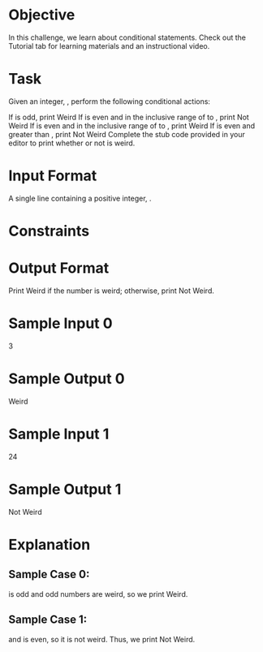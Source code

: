 # Objective
In this challenge, we learn about conditional statements. Check out the Tutorial tab for learning materials and an instructional video.

# Task
Given an integer, , perform the following conditional actions:

If  is odd, print Weird
If  is even and in the inclusive range of  to , print Not Weird
If  is even and in the inclusive range of  to , print Weird
If  is even and greater than , print Not Weird
Complete the stub code provided in your editor to print whether or not  is weird.

# Input Format

A single line containing a positive integer, .

# Constraints

# Output Format

Print Weird if the number is weird; otherwise, print Not Weird.

# Sample Input 0

3
# Sample Output 0

Weird
# Sample Input 1

24
# Sample Output 1

Not Weird
# Explanation

## Sample Case 0: 
 is odd and odd numbers are weird, so we print Weird.

## Sample Case 1: 
 and  is even, so it is not weird. Thus, we print Not Weird.